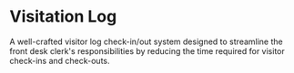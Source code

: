 # Visitation Log
A well-crafted visitor log check-in/out system designed to streamline the front desk clerk's responsibilities by reducing the time required for visitor check-ins and check-outs.
